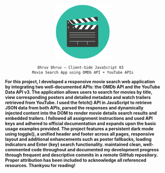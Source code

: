 <div align="center">
  <img src="images/logo.png" alt="Logo" width="180"/>
</div>

<div align="center" >

    Dhruv Dhruv – Client-Side JavaScript 03  
    Movie Search App using OMDb API + YouTube APIs

</div>

**For this project, I developed a responsive movie search web application by integrating two well-documented APIs:
the OMDb API and the YouTube Data API v3.
The application allows users to search for movies by title, view corresponding posters and detailed metadata
and watch trailers retrieved from YouTube.
I used the fetch() API in JavaScript to retrieve JSON data from both APIs, parsed the responses
and dynamically injected content into the DOM to render movie details search results and embedded trailers.
I followed all assignment instructions and used API keys and adhered to official documentation
and expands upon the basic usage examples provided.
The project features a persistent dark mode using toggle(), a unified header and footer across all pages,
responsive layout and additional enhancements such as poster fallbacks, loading indicators and Enter (key) search functionality.
maintained clean, well-commented code throughout and documented my development progress through frequent and descriptive commits in a remote GitHub repository.
Proper attribution has been included to acknowledge all referenced resources.
Thankyou for reading!**  

